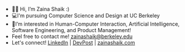 - 👋🏼 Hi, I’m Zaina Shaik :) 
- 💻I'm pursuing Computer Science and Design at UC Berkeley
- 📱I’m interested in Human-Computer Interaction, Artificial Intelligence, Software Engineering, and Product Management!
- Feel free to contact me! zainashaik@berkeley.edu
- Let's connect! [LinkedIn](https://www.linkedin.com/in/zainashaik/) | [DevPost](https://devpost.com/zainashaik?ref_content=user-portfolio&ref_feature=portfolio&ref_medium=global-nav) | [zainashaik.com](https://zainashaik.com/)

<!---
zainashaik/zainashaik is a ✨ special ✨ repository because its `README.md` (this file) appears on your GitHub profile.
You can click the Preview link to take a look at your changes.
--->
